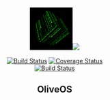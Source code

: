 <p align="center"><a href="https://sites.google.com/view/oliveos/home?authuser=0" target="_blank" rel="noopener noreferrer"><img width="100" src="https://raw.githubusercontent.com/OliveOS-Fin/.github/main/profile/logo.gif" alt="Logo"><img height="100" width="auto" src="https://cdn.discordapp.com/attachments/901369443718926357/990300849727217694/image2vector_1.svg"></a></p>

<p align="center">
  <a href="https://circleci.com/gh/OliveOS-Fin/OliveOS/tree/dev"><img src="https://img.shields.io/circleci/project/github/OliveOS-Fin/OliveOS/dev.svg?sanitize=true" alt="Build Status"></a>
  <a href="https://codecov.io/github/OliveOS-Fin/OliveOS?branch=dev"><img src="https://img.shields.io/codecov/c/github/OliveOS-Fin/OliveOS/dev.svg?sanitize=true" alt="Coverage Status"></a>
  <br>
  <a href="https://app.saucelabs.com/builds/50f8372d79f743a3b25fb6ca4851ca4c"><img src="https://app.saucelabs.com/buildstatus/OliveOS-Fin" alt="Build Status"></a>
</p>

<h2 align="center">OliveOS</h2>

